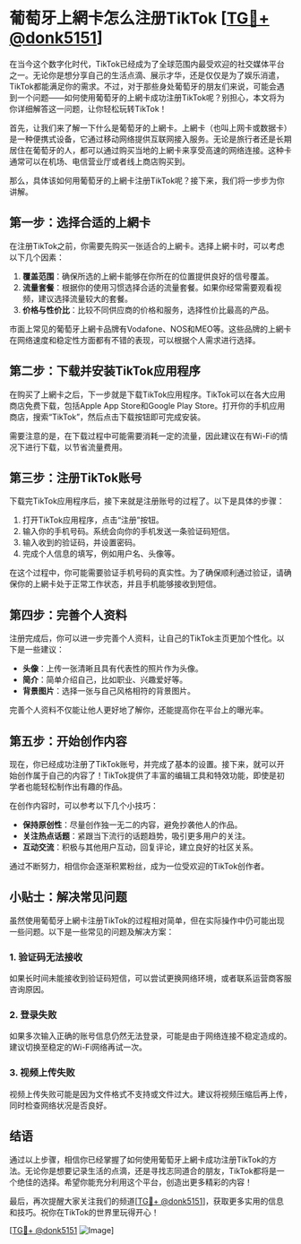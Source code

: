 # 葡萄牙上網卡怎么注册TikTok [[TG💪+ @donk5151](https://t.me/s/donk5151)]

在当今这个数字化时代，TikTok已经成为了全球范围内最受欢迎的社交媒体平台之一。无论你是想分享自己的生活点滴、展示才华，还是仅仅是为了娱乐消遣，TikTok都能满足你的需求。不过，对于那些身处葡萄牙的朋友们来说，可能会遇到一个问题——如何使用葡萄牙的上網卡成功注册TikTok呢？别担心，本文将为你详细解答这一问题，让你轻松玩转TikTok！

首先，让我们来了解一下什么是葡萄牙的上網卡。上網卡（也叫上网卡或数据卡）是一种便携式设备，它通过移动网络提供互联网接入服务。无论是旅行者还是长期居住在葡萄牙的人，都可以通过购买当地的上網卡来享受高速的网络连接。这种卡通常可以在机场、电信营业厅或者线上商店购买到。

那么，具体该如何用葡萄牙的上網卡注册TikTok呢？接下来，我们将一步步为你讲解。

## 第一步：选择合适的上網卡

在注册TikTok之前，你需要先购买一张适合的上網卡。选择上網卡时，可以考虑以下几个因素：

1. **覆盖范围**：确保所选的上網卡能够在你所在的位置提供良好的信号覆盖。
2. **流量套餐**：根据你的使用习惯选择合适的流量套餐。如果你经常需要观看视频，建议选择流量较大的套餐。
3. **价格与性价比**：比较不同供应商的价格和服务，选择性价比最高的产品。

市面上常见的葡萄牙上網卡品牌有Vodafone、NOS和MEO等。这些品牌的上網卡在网络速度和稳定性方面都有不错的表现，可以根据个人需求进行选择。

## 第二步：下载并安装TikTok应用程序

在购买了上網卡之后，下一步就是下载TikTok应用程序。TikTok可以在各大应用商店免费下载，包括Apple App Store和Google Play Store。打开你的手机应用商店，搜索“TikTok”，然后点击下载按钮即可完成安装。

需要注意的是，在下载过程中可能需要消耗一定的流量，因此建议在有Wi-Fi的情况下进行下载，以节省流量费用。

## 第三步：注册TikTok账号

下载完TikTok应用程序后，接下来就是注册账号的过程了。以下是具体的步骤：

1. 打开TikTok应用程序，点击“注册”按钮。
2. 输入你的手机号码。系统会向你的手机发送一条验证码短信。
3. 输入收到的验证码，并设置密码。
4. 完成个人信息的填写，例如用户名、头像等。

在这个过程中，你可能需要验证手机号码的真实性。为了确保顺利通过验证，请确保你的上網卡处于正常工作状态，并且手机能够接收到短信。

## 第四步：完善个人资料

注册完成后，你可以进一步完善个人资料，让自己的TikTok主页更加个性化。以下是一些建议：

- **头像**：上传一张清晰且具有代表性的照片作为头像。
- **简介**：简单介绍自己，比如职业、兴趣爱好等。
- **背景图片**：选择一张与自己风格相符的背景图片。

完善个人资料不仅能让他人更好地了解你，还能提高你在平台上的曝光率。

## 第五步：开始创作内容

现在，你已经成功注册了TikTok账号，并完成了基本的设置。接下来，就可以开始创作属于自己的内容了！TikTok提供了丰富的编辑工具和特效功能，即使是初学者也能轻松制作出有趣的作品。

在创作内容时，可以参考以下几个小技巧：

- **保持原创性**：尽量创作独一无二的内容，避免抄袭他人的作品。
- **关注热点话题**：紧跟当下流行的话题趋势，吸引更多用户的关注。
- **互动交流**：积极与其他用户互动，回复评论，建立良好的社区关系。

通过不断努力，相信你会逐渐积累粉丝，成为一位受欢迎的TikTok创作者。

## 小贴士：解决常见问题

虽然使用葡萄牙上網卡注册TikTok的过程相对简单，但在实际操作中仍可能出现一些问题。以下是一些常见的问题及解决方案：

### 1. 验证码无法接收
如果长时间未能接收到验证码短信，可以尝试更换网络环境，或者联系运营商客服咨询原因。

### 2. 登录失败
如果多次输入正确的账号信息仍然无法登录，可能是由于网络连接不稳定造成的。建议切换至稳定的Wi-Fi网络再试一次。

### 3. 视频上传失败
视频上传失败可能是因为文件格式不支持或文件过大。建议将视频压缩后再上传，同时检查网络状况是否良好。

## 结语

通过以上步骤，相信你已经掌握了如何使用葡萄牙上網卡成功注册TikTok的方法。无论你是想要记录生活的点滴，还是寻找志同道合的朋友，TikTok都将是一个绝佳的选择。希望你能充分利用这个平台，创造出更多精彩的内容！

最后，再次提醒大家关注我们的频道[[TG💪+ @donk5151](https://t.me/s/donk5151)]，获取更多实用的信息和技巧。祝你在TikTok的世界里玩得开心！

[[TG💪+ @donk5151](https://t.me/s/donk5151) ![Image](https://i.postimg.cc/rwNCRYN7/Snipaste-2025-04-30-17-27-05.png)]